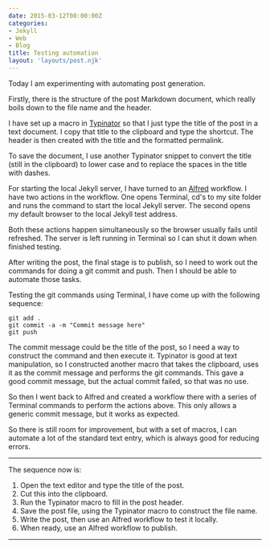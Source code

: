 ```yaml
---
date: 2015-03-12T00:00:00Z
categories:
- Jekyll
- Web
- Blog
title: Testing automation
layout: 'layouts/post.njk'
---
```


Today I am experimenting with automating post generation.

Firstly, there is the structure of the post Markdown document, which really
boils down to the file name and the header.

I have set up a macro in [Typinator][1] so that I just type the title of the
post in a text document. I copy that title to the clipboard and type the
shortcut. The header is then created with the title and the formatted permalink.

To save the document, I use another Typinator snippet to convert the title
(still in the clipboard) to lower case and to replace the spaces in the title
with dashes.

For starting the local Jekyll server, I have turned to an [Alfred][2] workflow.
I have two actions in the workflow. One opens Terminal, cd's to my site folder
and runs the command to start the local Jekyll server. The second opens my
default browser to the local Jekyll test address.

Both these actions happen simultaneously so the browser usually fails until
refreshed. The server is left running in Terminal so I can shut it down when
finished testing.

After writing the post, the final stage is to publish, so I need to work out the
commands for doing a git commit and push. Then I should be able to automate
those tasks.

Testing the git commands using Terminal, I have come up with the following
sequence:

    git add .
    git commit -a -m "Commit message here"
    git push

The commit message could be the title of the post, so I need a way to construct
the command and then execute it. Typinator is good at text manipulation, so I
constructed another macro that takes the clipboard, uses it as the commit
message and performs the git commands. This gave a good commit message, but the
actual commit failed, so that was no use.

So then I went back to Alfred and created a workflow there with a series of
Terminal commands to perform the actions above. This only allows a generic
commit message, but it works as expected.

So there is still room for improvement, but with a set of macros, I can automate
a lot of the standard text entry, which is always good for reducing errors.

---

The sequence now is:

1. Open the text editor and type the title of the post.
1. Cut this into the clipboard.
1. Run the Typinator macro to fill in the post header.
1. Save the post file, using the Typinator macro to construct the file name.
1. Write the post, then use an Alfred workflow to test it locally.
1. When ready, use an Alfred workflow to publish.

---

[1]: http://www.ergonis.com/products/typinator/
[2]: http://www.alfredapp.com
